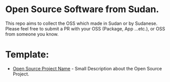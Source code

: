 # Open Source Software from Sudan.
This repo aims to collect the OSS which made in Sudan or by Sudanese.
Please feel free to submit a PR with your OSS (Package, App ...etc.), or OSS from someone you know.

# Template:


- [Open Source Project Name](https://github.com/obiefy/api-response) - Small Description about the Open Source Project.
